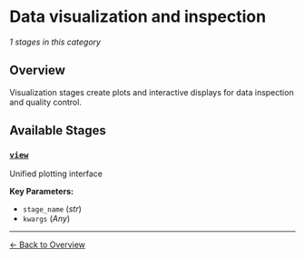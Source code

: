 # Data visualization and inspection

*1 stages in this category*

## Overview

Visualization stages create plots and interactive displays for data inspection and quality control.

## Available Stages

### [`view`](view.md)

Unified plotting interface

**Key Parameters:**
- `stage_name` (*str*)
- `kwargs` (*Any*)

---

[← Back to Overview](README.md)